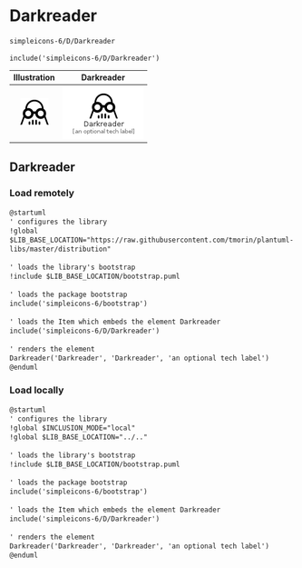 # Darkreader


```text
simpleicons-6/D/Darkreader
```

```text
include('simpleicons-6/D/Darkreader')
```



| Illustration | Darkreader |
| :---: | :---: |
| ![illustration for Illustration](../../simpleicons-6/D/Darkreader.png) | ![illustration for Darkreader](../../simpleicons-6/D/Darkreader.Local.png) |




## Darkreader

### Load remotely
```plantuml
@startuml
' configures the library
!global $LIB_BASE_LOCATION="https://raw.githubusercontent.com/tmorin/plantuml-libs/master/distribution"

' loads the library's bootstrap
!include $LIB_BASE_LOCATION/bootstrap.puml

' loads the package bootstrap
include('simpleicons-6/bootstrap')

' loads the Item which embeds the element Darkreader
include('simpleicons-6/D/Darkreader')

' renders the element
Darkreader('Darkreader', 'Darkreader', 'an optional tech label')
@enduml
```

### Load locally
```plantuml
@startuml
' configures the library
!global $INCLUSION_MODE="local"
!global $LIB_BASE_LOCATION="../.."

' loads the library's bootstrap
!include $LIB_BASE_LOCATION/bootstrap.puml

' loads the package bootstrap
include('simpleicons-6/bootstrap')

' loads the Item which embeds the element Darkreader
include('simpleicons-6/D/Darkreader')

' renders the element
Darkreader('Darkreader', 'Darkreader', 'an optional tech label')
@enduml
```


